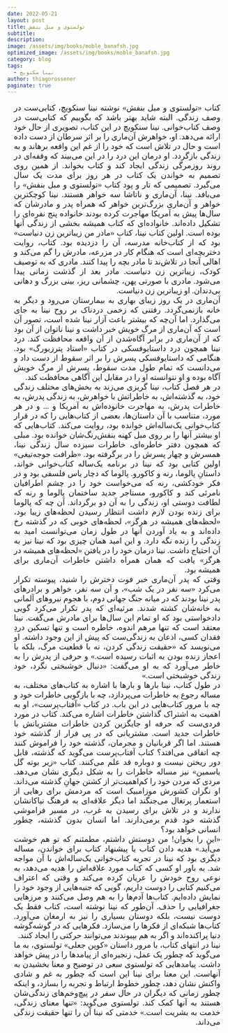 ```yaml
---
date: 2022-05-21
layout: post
title: تولستوی و مبل بنفش
subtitle: 
description:
image: /assets/img/books/moble_banafsh.jpg
optimized_image: /assets/img/books/moble_banafsh.jpg
category: blog
tags:
  - نینا سکنویچ
author: thiagorossener
paginate: true
---
```


<div align="justify" dir="rtl" style="font-family:vazir;font-size:18px;margin-left:3%;margin-right:3%;">

کتاب «تولستوی و مبل بنفش» نوشته نینا سنکویچ، کتابی‌ست در وصف زندگی. البته شاید بهتر باشد که بگوییم که کتابی‌ست در وصف کتاب‌خوانی. نینا سنکویچ در این کتاب، تصویری از حال خود ارائه می‌دهد. او، خواهرش آن‌ماری را بر اثر سرطان از دست داده است و حال در تلاش است که خود را از غم این واقعه برهاند و به زندگی بازگردد. او درمان این درد را در این می‌بیند که وقفه‌ای در روند روزمرگی زندگی ایجاد کند و کتاب بخواند. از همین روی تصمیم به خواندن یک کتاب در هر روز برای مدت یک سال می‌گیرد. تصمیمی که تار و پود کتاب «تولستوی و مبل بنفش» را می‌بافد. نینا، آن‌ماری و ناتاشا سه خواهر هستند. نینا کوچکترین خواهر و آن‌ماری بزرگ‌ترین خواهر که همراه پدر و مادرشان که سال‌ها پیش به آمریکا مهاجرت کرده بودند خانواده پنج نفره‌ای را تشکیل داده‌اند. خانواده‌ای که کتاب همیشه بخشی از زندگی آنها بوده است. اولین کتاب نینا، کتاب «مادر من زیباترین زن دنیاست» بود که از کتاب‌خانه مدرسه، آن را دزدیده بود. کتاب، روایت دختربچه‌ای است که هنگام کار در مزرعه، مادرش را گم می‌کند و اهالی آنجا در تلاش‌ند تا مادر بچه را پیدا کنند. مادری که به توصیف کودک، زیباترین زن دنیاست. مادر بعد از گذشت زمانی پیدا می‌شود. مادری با صورتی پهن، چشمانی ریز، بینی بزرگ و دهانی بی‌دندان. او زیباترین زن دنیاست.<br>
آن‌ماری در یک روز زیبای بهاری به بیمارستان می‌رود و دیگر به خانه بازنمی‌گردد. رفتنی که زخمی دردناک بر روح نینا به جای می‌گذارد. اما آن‌چه که بیشتر باعث آزار نینا شده است، تصور آن است که آن‌ماری از مرگ خویش خبر داشت و نینا ناتوان از آن بود که از آن‌ماری در برابر آگاه‌شدن از آن واقعه محافظت کند. درد نینا همچون درد داستایوفسکی در کتاب «استاد پترزبورگ» بود. هنگامی که داستایوفسکی پسرش را بر اثر سقوط از دست داد و می‌دانست که تمام طول مدت سقوط، پسرش از مرگ خویش آگاه بوده و او نتوانسته او را در مقابل این آگاهی محافظت کند.<br>
در هر فصل کتاب، نینا گریزی می‌زند به بخش‌های مختلف زندگی خود، به گذشته‌اش، به خاطراتش با خواهرش، به زندگی پدرش، به خاطرات پدرش، به مهاجرت خانوده‌اش به آمریکا و ... و در هر مورد، متناسب با آن داستان‌ها، بعضی از کتاب‌هایی را که در قرار کتاب‌خوانی یک‌ساله‌اش خوانده بود، روایت می‌کند. کتاب‌هایی که او بیشتر آنها را بر روی مبل کهنه بنفش‌رنگ‌شان خوانده بود. مبلی که همچون دفتر خاطره‌ای، خاطرات سیزده سال زندگی نینا، همسرش و چهار پسرش را در برگرفته بود. «ظرافت جوجه‌تیغی» اولین کتابی بود که نینا در برنامه یک‌ساله کتاب‌خوانی خواند، داستانِ پالوما، رنه و کاکورو. پالوما که دچار یاس فلسفی بود و در فکر خودکشی، رنه که می‌خواست خود را در چشم اطرافیان نامرئی کند و کاکورو، مستاجر جدید ساختمان پالوما و رنه که لطافت دوستی او، زندگی را به آن دو برگرداند. آن چه که پالوما برای زنده بودن لازم داشت انتظار رسیدن لحظه‌های زیبا بود، «لحظه‌های همیشه در هرگز»، لحظه‌های خوبی که در گذشته رخ داده‌اند و به یاد آوردن آنها در طول زمان می‌توانست امید به زندگی را زنده نگه دارد. و این امید همان چیزی بود که نینا نیز به آن احتیاج داشت. نینا درمان خود را در یافتن «لحظه‌های همیشه در هرگز» یافت که همان همراه داشتن خاطرات آن‌ماری برای همیشه بود.<br>
وقتی که پدر آن‌ماری خبر فوت دخترش را شنید، پیوسته تکرار می‌کرد «سه نفر در یک شب»، و آن سه نفر، خواهر و برادرهای پدر نینا بودند که در میانه جنگ جهانی دوم، با هجوم نیروهای آلمانی به خانه‌شان کشته شدند. مرثیه‌ای که پدر تکرار می‌کرد گویی دادخواستی بود که او تمام این سال‌ها برای مادرش می‌گفت. نینا معتقد است که تنها مرهم اندوه، خاطره است و تنها تسکین دردِ فقدان کسی، اذعان به زندگی‌ست که پیش از این وجود داشته. او می‌نویسد که «حقیقت زندگی کردن، نه با قطعیت مرگ، بلکه با اعجاز زنده بودن به اثبات رسیده است.» و حرفی از پدرش را به خاطر می‌آورد که به او می‌گفت: «دنبال خوشبختی نگرد، خود زندگی خوشبختی است.»<br>
در طول کتاب، نینا بارها و بارها با اشاره به کتاب‌های مختلف، به مساله رجوع به خاطرات می‌پردازد، چه با بازگویی خاطرات خود و چه با مرور کتاب‌هایی در این باب. در کتاب «آفتاب‌پرست»، او به اهمیت به اشتراک گذاشتن خاطرات اشاره می‌کند. کتاب در مورد فردی‌ست که حرفه او جایگزین کردن خاطرات مشتریانش با خاطرات جدید است. مشتریانی که در پی فرار از گذشته خود هستند. اما اگر قربانیان و مجرمان، گذشته خود را فراموش کنند چه اتفاقی می‌افتد؟ کتاب آفتاب‌پرست می‌گوید که گذشته، قابل دور ریختن نیست و دوباره قد علم می‌کنند. کتاب «زیر بوته گل یاسمین» نیز مساله خاطرات را به شکل دیگری نشان می‌دهد. مردی که مردن خود را کم‌اهمیت‌تر از کشتن جهانِ گذشته می‌داند. او نگران کشورش موزامبیک است که مردمش برای رهایی از استعمار پرتغال می‌جنگند اما دیگر علاقه‌ای به فرهنگ نیاکانشان ندارند و در تلاش برای رسیدن به غرب، در مسیر فراموشی گذشته خود قدم برمی‌دارند. اما انسان بدون گذشته، چطور انسانی خواهد بود؟<br>
«این را بخوان! من دوستش داشتم، مطمئنم که تو هم خوشت می‌آید.» هدیه دادن کتاب یا پیشنهاد کتاب برای خواندن، مساله دیگری بود که نینا در تجربه کتاب‌خوانی یک‌ساله‌اش با آن مواجه شد. به باور او کسی که کتاب مورد علاقه‌اش را هدیه می‌دهد، به نوعی روح خودش را عریان کرده می‌کند و وقتی که اعتراف می‌کنیم کتابی را دوست داریم،‌ گویی که جنبه‌هایی از وجود خود را نمایش داده‌ایم. کتاب‌ها آدم‌ها را به هم وصل می‌کنند و مرزهایی جغرافیایی را حذف. آن‌طور که نینا نوشته است، کتاب فقط یک دوست نیست، بلکه دوستان بسیاری را نیز به ارمغان می‌آورد. کتاب‌ها شبکه‌ای از فکرها را می‌سازد. فکرهایی که در گوشه‌گوشه دنیا پراکنده‌اند و اگر به هم بپیوندند می‌توانند حرکتی را ایجاد کنند.<br>
نینا در انتهای کتاب، با مرور داستان «کوپن جعلی» تولستوی، به ما می‌گوید که چطور یک عمل، زنجیره‌ای از پیامدها را در پیش خواهد داشت. پیامدهایی که تولستوی سعی در توضیح و معنا بخشیدن به آنهاست. این معنا برای نینا این است که چطور به غم و شادی واکنش نشان دهد، چطور خطوط ارتباط و تجربه را بسازد، و اینکه چطور زمانی که دیگران در حال سفر در پیچ‌وخم‌های زندگی‌شان هستند به آنها کمک کند. تولستوی می‌گوید: «تنها معنای زندگی، خدمت به بشریت است.» خدمتی که نینا آن را تنها حقیقت زندگی می‌داند.
